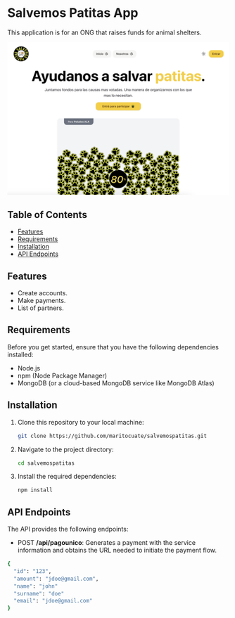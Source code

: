 # Salvemos Patitas App

This application is for an ONG that raises funds for animal shelters.

![screenshot](/public/screenshot.png?raw=true)

## Table of Contents

- [Features](#features)
- [Requirements](#requirements)
- [Installation](#installation)
- [API Endpoints](#api-endpoints)

## Features

- Create accounts.
- Make payments.
- List of partners.

## Requirements

Before you get started, ensure that you have the following dependencies installed:

- Node.js
- npm (Node Package Manager)
- MongoDB (or a cloud-based MongoDB service like MongoDB Atlas)

## Installation

1. Clone this repository to your local machine:

   ```bash
   git clone https://github.com/maritocuate/salvemospatitas.git
   ```

2. Navigate to the project directory:

   ```bash
   cd salvemospatitas
   ```

3. Install the required dependencies:

   ```bash
   npm install
   ```

## API Endpoints

The API provides the following endpoints:

- POST **/api/pagounico**: Generates a payment with the service information and obtains the URL needed to initiate the payment flow.

```bash
{
  "id": "123",
  "amount": "jdoe@gmail.com",
  "name": "john"
  "surname": "doe"
  "email": "jdoe@gmail.com"
}
```
